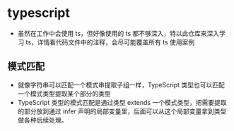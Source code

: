 # typescript

- 虽然在工作中会使用 ts，但好像使用的 ts 都不够深入，特以此仓库来深入学习 ts，详情看代码文件中的注释，会尽可能覆盖所有 ts 使用案例

## 模式匹配

- 就像字符串可以匹配一个模式串提取子组一样，TypeScript 类型也可以匹配一个模式类型提取某个部分的类型
- TypeScript 类型的模式匹配是通过类型 extends 一个模式类型，把需要提取的部分放到通过 infer 声明的局部变量里，后面可以从这个局部变量拿到类型做各种后续处理。
